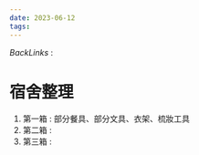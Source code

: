 ```yaml
---
date: 2023-06-12
tags: 
--- 
```

*BackLinks* : 

# 宿舍整理
1. 第一箱 : 部分餐具、部分文具、衣架、梳妝工具
2. 第二箱 : 
3. 第三箱 :